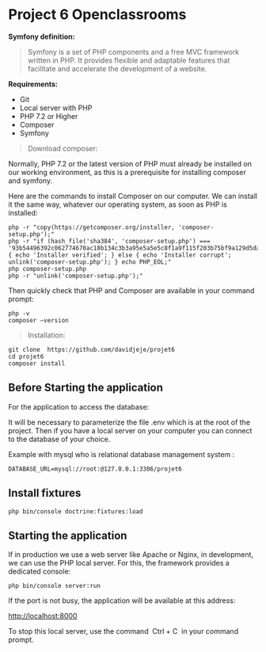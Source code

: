 # Project 6 Openclassrooms

**Symfony definition:**

> Symfony is a set of PHP components and a free MVC framework written in PHP. It provides flexible and adaptable features that facilitate and accelerate the development of a website.

**Requirements:**
*   Git
*   Local server with PHP
*   PHP 7.2 or Higher
*   Composer
*   Symfony

> Download composer:

Normally, PHP 7.2 or the latest version of PHP must already be installed on our working environment, as this is a prerequisite for installing composer and symfony.

Here are the commands to install Composer on our computer. We can install it the same way, whatever our operating system, as soon as PHP is installed:

    php -r "copy(https://getcomposer.org/installer, 'composer-setup.php');"
    php -r "if (hash_file('sha384', 'composer-setup.php') ===    '93b54496392c062774670ac18b134c3b3a95e5a5e5c8f1a9f115f203b75bf9a129d5daa8ba6a13e2cc8a1da0806388a8') { echo 'Installer verified'; } else { echo 'Installer corrupt'; unlink('composer-setup.php'); } echo PHP_EOL;"
    php composer-setup.php
    php -r "unlink('composer-setup.php');"
  
Then quickly check that PHP and Composer are available in your command prompt:

    php -v
    composer –version

> Installation:

    git clone  https://github.com/davidjeje/projet6
    cd projet6
    composer install

## Before Starting the application 

For the application to access the database:

It will be necessary to parameterize the file .env which is at the root of the project. Then if you have a local server on your computer you can connect to the database of your choice. 

Example with mysql who is relational database management system :

    DATABASE_URL=mysql://root:@127.0.0.1:3306/projet6

## Install fixtures

    php bin/console doctrine:fixtures:load

## Starting the application

If in production we use a web server like Apache or Nginx, in development, we can use the PHP local server. For this, the framework provides a dedicated console:

    php bin/console server:run

If the port is not busy, the application will be available at this address: 

<http://localhost:8000>

To stop this local server, use the command  Ctrl + C  in your command prompt.